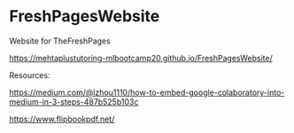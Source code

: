 # FreshPagesWebsite
Website for TheFreshPages

https://mehtaplustutoring-mlbootcamp20.github.io/FreshPagesWebsite/

Resources:

https://medium.com/@lzhou1110/how-to-embed-google-colaboratory-into-medium-in-3-steps-487b525b103c

https://www.flipbookpdf.net/

